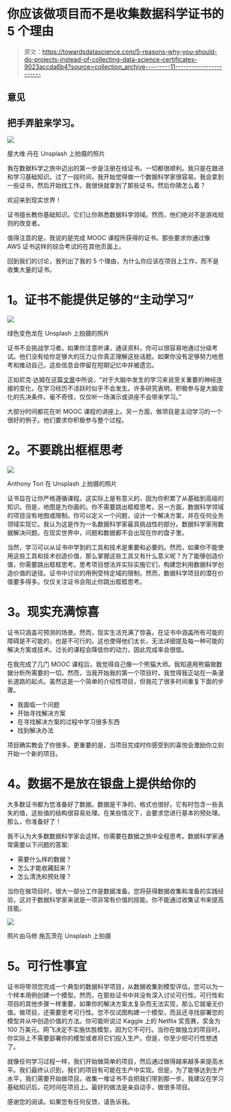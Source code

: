 # 你应该做项目而不是收集数据科学证书的 5 个理由

> 原文：<https://towardsdatascience.com/5-reasons-why-you-should-do-projects-instead-of-collecting-data-science-certificates-9023accda6b4?source=collection_archive---------11----------------------->

## 意见

## 把手弄脏来学习。

![](img/2fa599881d1b9339eebc5ab6e8f42ec1.png)

屋大维·丹在 Unsplash 上拍摄的照片

我在数据科学之旅中迈出的第一步是注册在线证书。一切都很顺利。我只是在跟进和学习基础知识。过了一段时间，我开始觉得做一个数据科学家很容易。我会拿到一些证书，然后开始找工作。我很快就拿到了那些证书。然后你猜怎么着？

欢迎来到现实世界！

证书擅长教你基础知识。它们让你熟悉数据科学领域。然而，他们绝对不是游戏规则的改变者。

值得注意的是，我说的是完成 MOOC 课程所获得的证书。那些要求你通过像 AWS 证书这样的综合考试的在其他页面上。

回到我们的讨论，我列出了我的 5 个理由，为什么你应该在项目上工作，而不是收集大量的证书。

# **1。证书不能提供足够的“主动学习”**

![](img/e68dd8500d76d11220d9d722173bf764.png)

绿色变色龙在 Unsplash 上拍摄的照片

证书不会挑战学习者。如果你注意听课，通读资料，你可以很容易地通过分级考试。他们没有给你足够大的压力让你真正理解这些话题。如果你没有足够努力地思考和推动自己，这些信息会停留在短期记忆中并被遗忘。

正如尼克·达姆在这篇[文章](https://www.td.org/magazines/td-magazine/inside-the-learning-brain#:~:text=Our%20brain%20and%20learning,the%20brain%20called%20growth%20factors.&text=Nature%20and%20nurture%20affect%20the%20learning%20brain.)中所说，“对于大脑中发生的学习来说至关重要的神经连接的变化，在学习经历不活跃时似乎不会发生。许多研究表明，积极参与是大脑变化的先决条件。毫不奇怪，仅仅听一场演示或讲座不会带来学习。”

大部分时间都花在听 MOOC 课程的讲座上。另一方面，做项目是主动学习的一个很好的例子。他们要求你积极参与整个过程。

# **2。不要跳出框框思考**

![](img/2e42d99ada7d660c3a059a95fb534b80.png)

Anthony Tori 在 Unsplash 上拍摄的照片

证书旨在让你严格遵循课程。这实际上是有意义的，因为你积累了从基础到高级的知识。但是，地图是为你画的。你不需要跳出框框思考。另一方面，数据科学领域的项目没有地图或限制。你可以定义一个问题，设计一个解决方案，并在任何业务领域实现它。我认为这是作为一名数据科学家最具挑战性的部分。数据科学家用数据解决问题。在现实世界中，问题和数据都不会出现在你的盘子里。

当然，学习可以从证书中学到的工具和技术是重要和必要的。然而，如果你不能使用这些工具和技术创造价值，那么掌握这些工具又有什么意义呢？为了能够创造价值，你需要跳出框框思考。思考项目想法并实际实施它们，构建您利用数据科学创造价值的途径。证书中讨论的用例受特定域的限制。然而，数据科学项目的潜在价值要多得多。仅仅关注证书会阻止你跳出框框思考。

# **3。现实充满惊喜**

证书只涵盖可预测的场景。然而，现实生活充满了惊喜。在证书中涵盖所有可能的障碍是不可能的，也是不可行的。这也使得他们太长，无法详细提及每一种可能的解决方案或技术。过长的课程会降低你的动力，因此完成率会很低。

在我完成了几门 MOOC 课程后，我觉得自己像一个熊猫大师。我知道用熊猫做数据分析所需要的一切。然而，当我开始我的第一个项目时，我觉得我正站在一条漫长道路的起点。虽然这是一个简单的介绍性项目，但我花了很多时间重复下面的步骤。

*   我面临一个问题
*   开始寻找解决方案
*   在寻找解决方案的过程中学习很多东西
*   找到解决办法

项目确实教会了你很多。更重要的是，当项目完成时你感受到的喜悦会激励你立刻开始一个新的项目。

# **4。数据不是放在银盘上提供给你的**

大多数证书都为您准备好了数据。数据是干净的，格式也很好。它有时包含一些丢失的值，这些值的结构很容易处理。在某些情况下，会要求您进行基本的预处理。那么，你准备好了！

我不认为大多数数据科学家会这样。你需要在数据之旅中全程思考。数据科学家通常需要以下问题的答案:

*   需要什么样的数据？
*   怎么才能收藏起来？
*   怎么清洗和预处理？

当你在做项目时，很大一部分工作是数据准备。您将获得数据收集和准备的实践经验，这对于数据科学家来说是一项非常有价值的技能。你不能通过收集证书来提高技能。

![](img/9104df8a26cbc138a65bff396afb7d04.png)

照片由马修·施瓦茨在 Unsplash 上拍摄

# **5。可行性事宜**

证书将带领您完成一个典型的数据科学项目，从数据收集到模型评估。您可以为一个样本用例创建一个模型。然而，在那些证书中并没有深入讨论可行性。可行性和项目的其他步骤一样重要。如果你的解决方案太复杂而无法实现，那么它就毫无价值。做项目，还需要思考可行性。您不仅试图构建一个模型，而且还寻找部署您的模型并从中创造价值的方法。你可能听说过 Kaggle 上的 Netflix 奖竞赛，奖金为 100 万美元。网飞决定不实施优胜模型，因为它不可行。当你在做独立的项目时，你实际上不需要部署你的模型或者将它们投入生产。但是，你至少把可行性想透了。

就像任何学习过程一样，我们开始做简单的项目，然后通过做得越来越多来提高水平。我们最终认识到，我们的项目有可能在生产中实现。但是，为了能够达到生产水平，我们需要开始做项目。收集一堆证书不会把我们带到那一步。我建议在学习基础知识后，花时间在项目上。最好的做法是亲自动手，做很多项目。

感谢您的阅读。如果您有任何反馈，请告诉我。